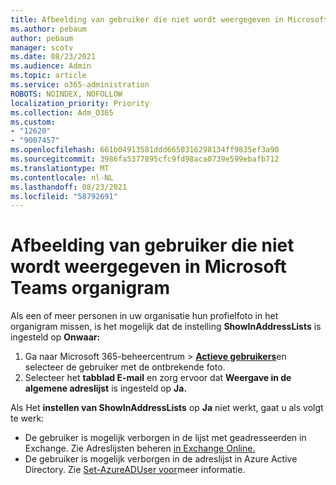 ```yaml
---
title: Afbeelding van gebruiker die niet wordt weergegeven in Microsoft Teams organigram
ms.author: pebaum
author: pebaum
manager: scotv
ms.date: 08/23/2021
ms.audience: Admin
ms.topic: article
ms.service: o365-administration
ROBOTS: NOINDEX, NOFOLLOW
localization_priority: Priority
ms.collection: Adm_O365
ms.custom:
- "12620"
- "9007457"
ms.openlocfilehash: 661b04913581ddd6650316298134ff9835ef3a90
ms.sourcegitcommit: 3986fa5377895cfc9fd98aca0739e599ebafb712
ms.translationtype: MT
ms.contentlocale: nl-NL
ms.lasthandoff: 08/23/2021
ms.locfileid: "58792691"
---
```

# <a name="user-picture-not-showing-in-microsoft-teams-organization-chart"></a>Afbeelding van gebruiker die niet wordt weergegeven in Microsoft Teams organigram

Als een of meer personen in uw organisatie hun profielfoto in het organigram missen, is het mogelijk dat de instelling **ShowInAddressLists** is ingesteld op **Onwaar:**

1. Ga naar Microsoft 365-beheercentrum > [**Actieve gebruikers**](https://admin.microsoft.com/Adminportal/Home?source=applauncher#/users)en selecteer de gebruiker met de ontbrekende foto. 
1. Selecteer het **tabblad E-mail** en zorg ervoor dat **Weergave in de algemene adreslijst** is ingesteld op **Ja.** 

Als Het **instellen van ShowInAddressLists** op **Ja** niet werkt, gaat u als volgt te werk:

- De gebruiker is mogelijk verborgen in de lijst met geadresseerden in Exchange. Zie Adreslijsten beheren [in Exchange Online.](https://docs.microsoft.com/exchange/address-books/address-lists/manage-address-lists#use-the-eac-to-hide-recipients-from-address-lists) 
- De gebruiker is mogelijk verborgen in de adreslijst in Azure Active Directory. Zie [Set-AzureADUser voor](https://docs.microsoft.com/powershell/module/azuread/set-azureaduser?view=azureadps-2.0)meer informatie. 

